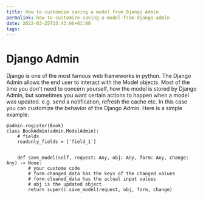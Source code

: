 ```yaml
---
title: How to customize saving a model from Django Admin
permalink: how-to-customize-saving-a-model-from-django-admin
date: 2022-03-25T15:43:06+01:00
tags:
---
```


# Django Admin

Django is one of the most famous web frameworks in python. The Django Admin
allows the end user to interact with the Model objects. Most of the time you
don't need to concern yourself, how the model is stored by Django Admin, but
sometimes you want certain actions to happen when a model was updated. e.g. send
a notification, refresh the cache etc. In this case you can customize the
behavior of the Django Admin. Here is a simple example:

```
@admin.register(Book)
class BookAdmin(admin.ModelAdmin):
	# fields
	readonly_fields = ['field_1']


	def save_model(self, request: Any, obj: Any, form: Any, change: Any) -> None:
		# your custome code
		# form.changed_data has the keys of the changed values
		# form.cleaned_data has the actual input values
		# obj is the updated object
		return super().save_model(request, obj, form, change)

```
